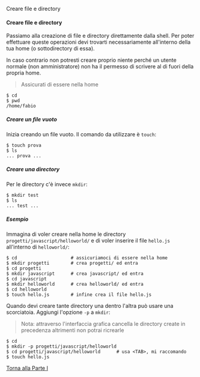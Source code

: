 Creare file e directory


#### Creare file e directory

Passiamo alla creazione di file e directory direttamente dalla shell.
Per poter effettuare queste operazioni devi trovarti necessariamente
all'interno della tua home (o sottodirectory di essa).

In caso contrario non potresti creare proprio niente perché un utente normale
(non amministratore) non ha il permesso di scrivere al di fuori della propria home.

> Assicurati di essere nella home

```
$ cd
$ pwd
/home/fabio
```

##### Creare un file vuoto

Inizia creando un file vuoto. Il comando da utilizzare è `touch`:

```
$ touch prova
$ ls
... prova ...
```

##### Creare una directory

Per le directory c'è invece `mkdir`:

```
$ mkdir test
$ ls
... test ...
```

##### Esempio

Immagina di voler creare nella home le directory
`progetti/javascript/helloworld/` e di voler inserire il file `hello.js`
all'interno di `helloworld/`:

```
$ cd                    # assicuriamoci di essere nella home
$ mkdir progetti        # crea progetti/ ed entra
$ cd progetti
$ mkdir javascript      # crea javascript/ ed entra
$ cd javascript
$ mkdir helloworld      # crea helloworld/ ed entra
$ cd helloworld
$ touch hello.js        # infine crea il file hello.js
```

Quando devi creare tante directory una dentro l'altra può usare una scorciatoia.
Aggiungi l'opzione `-p` a `mkdir`:

> Nota: attraverso l'interfaccia grafica cancella le directory create in precedenza
altrimenti non potrai ricrearle

```
$ cd
$ mkdir -p progetti/javascript/helloworld
$ cd progetti/javascript/helloworld      # usa <TAB>, mi raccomando
$ touch hello.js
```

<a href="/activities/1">Torna alla Parte I</a>

